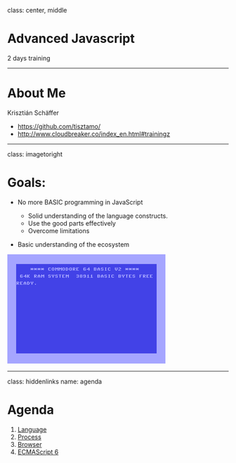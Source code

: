 class: center, middle

# Advanced Javascript

2 days training

---

# About Me

Krisztián Schäffer

 - https://github.com/tisztamo/
 - http://www.cloudbreaker.co/index_en.html#trainingz

---
class: imagetoright

# Goals:

- No more BASIC programming in JavaScript
  - Solid understanding of the language constructs.
  - Use the good parts effectively
  - Overcome limitations

- Basic understanding of the ecosystem 

![c64](img/c64.gif)

---
class: hiddenlinks
name: agenda

# Agenda

1. [Language](?language.md)
2. [Process](?process.md)
3. [Browser](?browser.md)
4. [ECMAScript 6](?es6.md)
